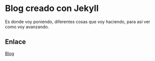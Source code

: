 # Blog creado con Jekyll

Es donde voy poniendo, diferentes cosas que voy haciendo, para así ver como voy avanzando.

## Enlace

<a href="https://blogtriple.netlify.app/">Blog</a>
